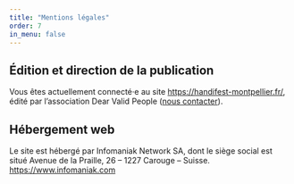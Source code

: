 ```yaml
---
title: "Mentions légales"
order: 7
in_menu: false
---
```

## Édition et direction de la publication

Vous êtes actuellement connecté·e au site https://handifest-montpellier.fr/, édité par l’association Dear Valid People ([nous contacter](https://www.helloasso.com/associations/dear-valid-people)). 

## Hébergement web

Le site est hébergé par Infomaniak Network SA, dont le siège social est situé Avenue de la Praille, 26 – 1227 Carouge – Suisse. https://www.infomaniak.com 